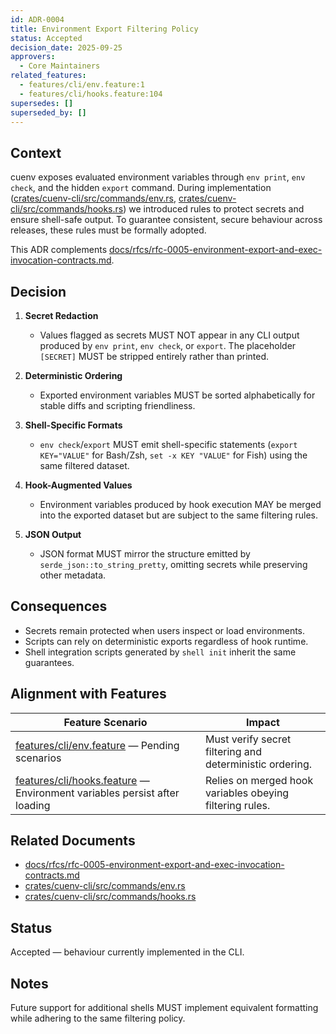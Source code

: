 ```yaml
---
id: ADR-0004
title: Environment Export Filtering Policy
status: Accepted
decision_date: 2025-09-25
approvers:
  - Core Maintainers
related_features:
  - features/cli/env.feature:1
  - features/cli/hooks.feature:104
supersedes: []
superseded_by: []
---
```


## Context

cuenv exposes evaluated environment variables through `env print`, `env check`, and the hidden `export` command. During implementation ([crates/cuenv-cli/src/commands/env.rs](crates/cuenv-cli/src/commands/env.rs:41), [crates/cuenv-cli/src/commands/hooks.rs](crates/cuenv-cli/src/commands/hooks.rs:264)) we introduced rules to protect secrets and ensure shell-safe output. To guarantee consistent, secure behaviour across releases, these rules must be formally adopted.

This ADR complements [docs/rfcs/rfc-0005-environment-export-and-exec-invocation-contracts.md](docs/rfcs/rfc-0005-environment-export-and-exec-invocation-contracts.md:1).

## Decision

1. **Secret Redaction**

   - Values flagged as secrets MUST NOT appear in any CLI output produced by `env print`, `env check`, or `export`. The placeholder `[SECRET]` MUST be stripped entirely rather than printed.

2. **Deterministic Ordering**

   - Exported environment variables MUST be sorted alphabetically for stable diffs and scripting friendliness.

3. **Shell-Specific Formats**

   - `env check`/`export` MUST emit shell-specific statements (`export KEY="VALUE"` for Bash/Zsh, `set -x KEY "VALUE"` for Fish) using the same filtered dataset.

4. **Hook-Augmented Values**

   - Environment variables produced by hook execution MAY be merged into the exported dataset but are subject to the same filtering rules.

5. **JSON Output**
   - JSON format MUST mirror the structure emitted by `serde_json::to_string_pretty`, omitting secrets while preserving other metadata.

## Consequences

- Secrets remain protected when users inspect or load environments.
- Scripts can rely on deterministic exports regardless of hook runtime.
- Shell integration scripts generated by `shell init` inherit the same guarantees.

## Alignment with Features

| Feature Scenario                                                                                           | Impact                                                   |
| ---------------------------------------------------------------------------------------------------------- | -------------------------------------------------------- |
| [features/cli/env.feature](features/cli/env.feature:1) — Pending scenarios                                 | Must verify secret filtering and deterministic ordering. |
| [features/cli/hooks.feature](features/cli/hooks.feature:104) — Environment variables persist after loading | Relies on merged hook variables obeying filtering rules. |

## Related Documents

- [docs/rfcs/rfc-0005-environment-export-and-exec-invocation-contracts.md](docs/rfcs/rfc-0005-environment-export-and-exec-invocation-contracts.md:1)
- [crates/cuenv-cli/src/commands/env.rs](crates/cuenv-cli/src/commands/env.rs:41)
- [crates/cuenv-cli/src/commands/hooks.rs](crates/cuenv-cli/src/commands/hooks.rs:264)

## Status

Accepted — behaviour currently implemented in the CLI.

## Notes

Future support for additional shells MUST implement equivalent formatting while adhering to the same filtering policy.
